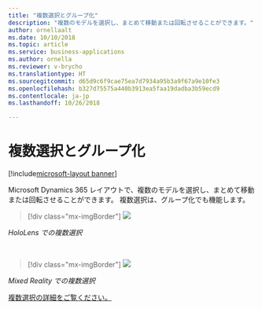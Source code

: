 ```yaml
---
title: "複数選択とグループ化"
description: "複数のモデルを選択し、まとめて移動または回転させることができます。"
author: ornellaalt
ms.date: 10/10/2018
ms.topic: article
ms.service: business-applications
ms.author: ornella
ms.reviewer: v-brycho
ms.translationtype: HT
ms.sourcegitcommit: d65d9c6f9cae75ea7d7934a95b3a9f67a9e10fe3
ms.openlocfilehash: b327d75575a440b3913ea5faa19dadba3b59ecd9
ms.contentlocale: ja-jp
ms.lasthandoff: 10/26/2018

---
```


# <a name="multi-select-and-grouping"></a>複数選択とグループ化

[!include[microsoft-layout banner](../includes/microsoft-layout.md)]

Microsoft Dynamics 365 レイアウトで、複数のモデルを選択し、まとめて移動または回転させることができます。 複数選択は、グループ化でも機能します。

> [!div class="mx-imgBorder"]
> ![](media/2585eb0568249a61a5d349584e82442f.jpg)

*HoloLens での複数選択*

<br>

> [!div class="mx-imgBorder"]
> ![](media/b013bf0a5f5b5d1662cd44253469bfa2.jpg)

*Mixed Reality での複数選択*


[複数選択の詳細をご覧ください。](https://docs.microsoft.com/dynamics365/mixed-reality/layout/user-guide)


